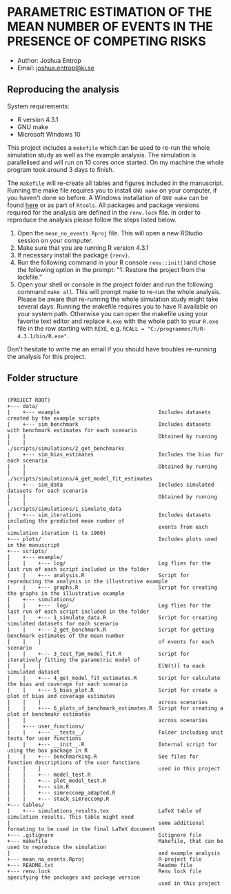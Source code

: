 # PARAMETRIC ESTIMATION OF THE MEAN NUMBER OF EVENTS IN THE PRESENCE OF COMPETING RISKS

- Author: Joshua Entrop
- Email: joshua.entrop@ki.se

## Reproducing the analysis

System requirements:

- R version 4.3.1
- GNU make
- Microsoft Windows 10 

This project includes a `makefile` which can be used to re-run the whole simulation study as well as the example analysis. The simulation is parallelised and will run on 10 cores once started. On my machine the whole program took around 3 days to finish.

The `makefile` will re-create all tables and figures included in the manuscript. Running the make file requires you to install `GNU make` on your computer, if you haven't done so before. A Windows installation of `GNU make` can be found  [here](https://gnuwin32.sourceforge.net/packages/make.htm) or as part of `Rtools`. All packages and package versions required for the analysis are defined in the `renv.lock` file. In order to reproduce the analysis please follow the steps listed below.

   1. Open the `mean_no_events.Rproj` file. This will open a new RStudio session on your computer.
   2. Make sure that you are running R version 4.3.1
   3. If necessary install the package `{renv}`.
   4. Run the following command in your R console `renv::init()`and chose the following option in the prompt: "1: Restore the project from the lockfile."
   5. Open your shell or console in the project folder and run the following command `make all`. This will prompt make to re-run the whole analysis. Please be aware that re-running the whole simulation study might take several days. Running the makefile requires you to have R available on your system path. Otherwise you can open the makefile using your favorite text editor and replace `R.exe` with the whole path to your `R.exe` file in the row starting with `REXE`, e.g. `RCALL = "C:/programmes/R/R-4.3.1/bin/R.exe"`.

Don't hesitate to write me an email if you should have troubles re-running the analysis for this project.

## Folder structure

```

(PROJECT ROOT)
+--- data/
|    +--- example                                Includes datasets created by the example scripts
|    +--- sim_benchmark                          Includes datasets with benchmark estimates for each scenario
|    |                                           Obtained by running 
|    |                                              ./scripts/simulations/2_get_benchmarks
|    +--- sim_bias_estimates                     Includes the bias for each scenario
|    |                                           Obtained by running 
|    |                                              ./scripts/simulations/4_get_model_fit_estimates
|    +--- sim_data                               Includes simulated datasets for each scenario
|    |                                           Obtained by running 
|    |                                              ./scripts/simulations/1_simulate_data
|    +--- sim_iterations                         Includes datasets including the predicted mean number of 
|                                                events from each simulation iteration (1 to 1900)
+--- plots/                                      Includes plots used in the manuscript 
+--- scripts/
|    +--- example/
|    |    +--- log/                              Log flies for the last run of each script included in the folder
|    |    +--- analysis.R                        Script for reproducing the analysis in the illustrative example
|    |    +--- graphs.R                          Script for creating the graphs in the illustrative example
|    +--- simulations/
|    |    +---  log/                             Log flies for the last run of each script included in the folder
|    |    +--- 1_simulate_data.R                 Script for creating simulated datasets for each scenario
|    |    +--- 2_get_benchmark.R                 Script for getting benchmark estimates of the mean number 
|    |    |                                      of events for each scenario
|    |    +--- 3_test_fpm_model_fit.R	         Script for iteratively fitting the parametric model of 
|    |    |                                      E[N(t)] to each simulated dataset
|    |    +--- 4_get_model_fit_estimates.R       Script for calculate the bias and coverage for each scenario
|    |    +--- 5_bias_plot.R                     Script for create a plot of bias and coverage estimates 
|    |    |                                      across scenarios
|    |    +--- 6_plots_of_benchmark_estimates.R  Script for creating a plot of benchmakr estimates 
|    |                                           across scenarios
|    +--- user_functions/
|    |    +--- __tests__/                        Folder including unit tests for user functions
|    |    +--- __init__.R                        Internal script for using the box package in R
|    |    +--- benchmarking.R                    See files for function descriptions of the user functions 
|    |    |                                      used in this project
|    |    +--- model_test.R                      
|    |    +--- plot_model_test.R
|    |    +--- sim.R
|    |    +--- simreccomp_adapted.R
|    |    +--- stack_simreccomp.R
+--- tables/
|    +--- simulations_results.tex                LaTeX table of simulation results. This table might need 
|                                                some additional formating to be used in the final LaTeX document
+--- .gitignore                                  Gitignore file
+--- makefile                                    Makefile, that can be used to reproduce the simulation 
|                                                and example analysis
+--- mean_no_events.Rproj                        R-project file
+--- README.txt                                  Readme file
+--- renv.lock                                   Renv lock file specifying the packages and package version 
                                                 used in this project
```                                                 
